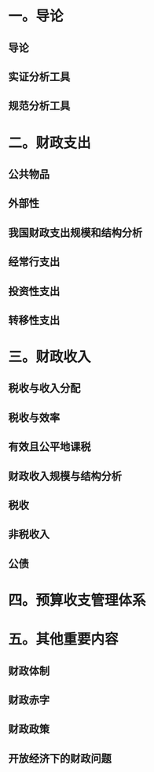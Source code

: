 # 一。导论
## 导论

## 实证分析工具

## 规范分析工具

# 二。财政支出

## 公共物品

## 外部性

## 我国财政支出规模和结构分析

## 经常行支出

## 投资性支出

## 转移性支出


# 三。财政收入

## 税收与收入分配

## 税收与效率

## 有效且公平地课税

## 财政收入规模与结构分析

## 税收

## 非税收入

## 公债

# 四。预算收支管理体系

# 五。其他重要内容

## 财政体制

## 财政赤字

## 财政政策

## 开放经济下的财政问题

